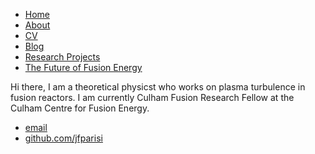 <html>
	<head>
			<title>Jason Parisi, Fusion Physicist</title>
			<!-- link to main stylesheet -->
			<!-- link rel="stylesheet" type="text/css" href="/css/main.css" -->
	</head>
	<body>
		<nav>
	    	<ul>
	       		<li><a href="/">Home</a></li>
			<li><a href="/about/about.html/">About</a></li>
       			<li><a href="/cv/cv.html">CV</a></li>
       			<li><a href="/blog/blog.html">Blog</a></li>
			<li><a href="/research/research_projects/html">Research Projects</a></li>
			<li><a href="/book/book.html">The Future of Fusion Energy</a></li>
	   	</ul>
		</nav>
		<div class="container">
    		<div class="blurb">
        		<!-- h1>Jason Parisi</h1> -->
				<p>Hi there, I am a theoretical physicst who works on plasma turbulence in fusion reactors. I am currently Culham Fusion Research Fellow at the Culham Centre for Fusion Energy.</p>
    		</div><!-- /.blurb -->
		</div><!-- /.container -->
		<footer>
    		<ul>
        		<li><a href="mailto:jasonfrancisparisi@gmail.com">email</a></li>
        		<li><a href="https://github.com/jfparisi">github.com/jfparisi</a></li>
			</ul>
		</footer>
	</body>
	</html>
